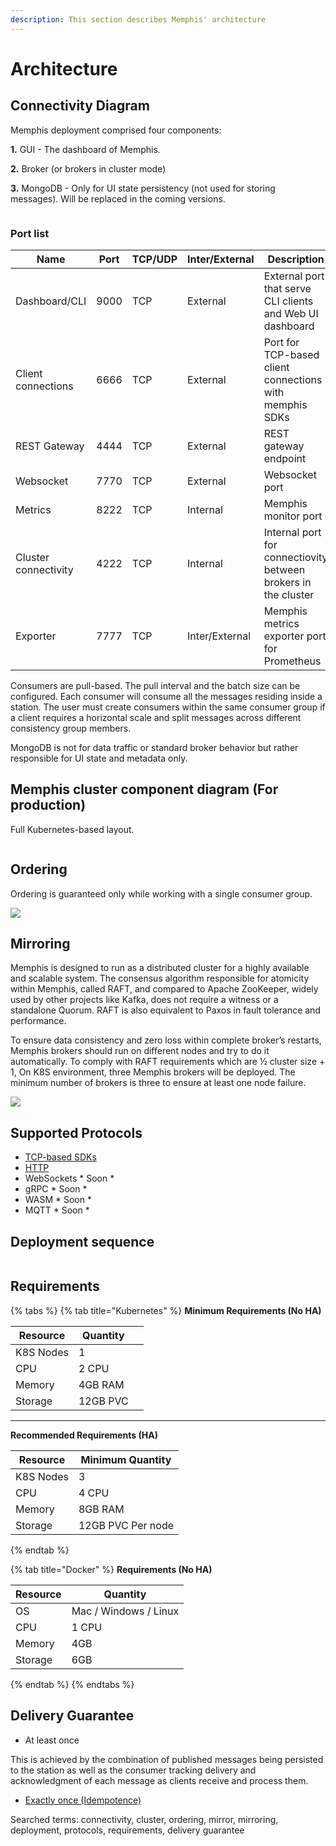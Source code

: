 ```yaml
---
description: This section describes Memphis' architecture
---
```


# Architecture

## Connectivity Diagram

Memphis deployment comprised four components:

**1.** GUI - The dashboard of Memphis.

**2.** Broker (or brokers in cluster mode)

**3.** MongoDB - Only for UI state persistency (not used for storing messages). Will be replaced in the coming versions.

<figure><img src="../.gitbook/assets/connectivity diagram.jpeg" alt=""><figcaption></figcaption></figure>

### Port list

| Name                 | Port | TCP/UDP | Inter/External | Description                                                    |
| -------------------- | ---- | ------- | -------------- | -------------------------------------------------------------- |
| Dashboard/CLI        | 9000 | TCP     | External       | External port that serve CLI clients and Web UI dashboard      |
| Client connections   | 6666 | TCP     | External       | Port for TCP-based client connections with memphis SDKs        |
| REST Gateway         | 4444 | TCP     | External       | REST gateway endpoint                                          |
| Websocket            | 7770 | TCP     | External       | Websocket port                                                 |
| Metrics              | 8222 | TCP     | Internal       | Memphis monitor port                                           |
| Cluster connectivity | 4222 | TCP     | Internal       | Internal port for connectiovity between brokers in the cluster |
| Exporter             | 7777 | TCP     | Inter/External | Memphis metrics exporter port for Prometheus                   |

Consumers are pull-based. The pull interval and the batch size can be configured. Each consumer will consume all the messages residing inside a station. The user must create consumers within the same consumer group if a client requires a horizontal scale and split messages across different consistency group members.

MongoDB is not for data traffic or standard broker behavior but rather responsible for UI state and metadata only.

## Memphis cluster component diagram (For production)

Full Kubernetes-based layout.

<figure><img src="../.gitbook/assets/Memphis Architecture (1).jpg" alt=""><figcaption></figcaption></figure>

## Ordering

Ordering is guaranteed only while working with a single consumer group.

![](../.gitbook/assets/ordering.jpeg)

## Mirroring

Memphis is designed to run as a distributed cluster for a highly available and scalable system. The consensus algorithm responsible for atomicity within Memphis, called RAFT, and compared to Apache ZooKeeper, widely used by other projects like Kafka, does not require a witness or a standalone Quorum. RAFT is also equivalent to Paxos in fault tolerance and performance.

To ensure data consistency and zero loss within complete broker’s restarts, Memphis brokers should run on different nodes and try to do it automatically. To comply with RAFT requirements which are ½ cluster size + 1, On K8S environment, three Memphis brokers will be deployed. The minimum number of brokers is three to ensure at least one node failure.

![](../.gitbook/assets/replications.jpeg)

## Supported Protocols

* [TCP-based SDKs](broken-reference)
* [HTTP](../sdks-and-protocols/rest-http.md)
* WebSockets \* Soon \*
* gRPC \* Soon \*
* WASM \* Soon \*
* MQTT \* Soon \*

## Deployment sequence

<figure><img src="../.gitbook/assets/Deployment process.jpg" alt=""><figcaption></figcaption></figure>

## Requirements

{% tabs %}
{% tab title="Kubernetes" %}
**Minimum Requirements (No HA)**

<table><thead><tr><th>Resource</th><th>Quantity</th><th data-hidden></th></tr></thead><tbody><tr><td>K8S Nodes</td><td>1</td><td></td></tr><tr><td>CPU</td><td>2 CPU</td><td></td></tr><tr><td>Memory</td><td>4GB RAM</td><td></td></tr><tr><td>Storage</td><td>12GB PVC</td><td></td></tr></tbody></table>

****

**Recommended Requirements (HA)**

| Resource  | Minimum Quantity  |
| --------- | ----------------- |
| K8S Nodes | 3                 |
| CPU       | 4 CPU             |
| Memory    | 8GB RAM           |
| Storage   | 12GB PVC Per node |
{% endtab %}

{% tab title="Docker" %}
**Requirements (No HA)**

| Resource | Quantity               |
| -------- | ---------------------- |
| OS       | Mac / Windows / Linux  |
| CPU      | 1 CPU                  |
| Memory   | 4GB                    |
| Storage  | 6GB                    |
{% endtab %}
{% endtabs %}

## Delivery Guarantee

* At least once

This is achieved by the combination of published messages being persisted to the station as well as the consumer tracking delivery and acknowledgment of each message as clients receive and process them.

* [Exactly once (Idempotence)](concepts/idempotency.md)



Searched terms: connectivity, cluster, ordering, mirror, mirroring, deployment, protocols, requirements, delivery guarantee
